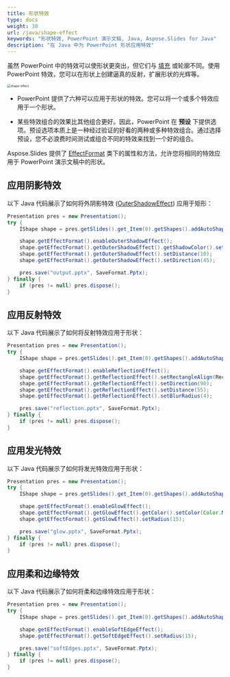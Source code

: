 ```yaml
---
title: 形状特效
type: docs
weight: 30
url: /java/shape-effect
keywords: "形状特效, PowerPoint 演示文稿, Java, Aspose.Slides for Java"
description: "在 Java 中为 PowerPoint 形状应用特效"
---
```


虽然 PowerPoint 中的特效可以使形状更突出，但它们与 [填充](/slides/java/shape-formatting/#gradient-fill) 或轮廓不同。使用 PowerPoint 特效，您可以在形状上创建逼真的反射，扩展形状的光辉等。

<img src="shape-effect.png" alt="shape-effect" style="zoom:50%;" />

* PowerPoint 提供了六种可以应用于形状的特效。您可以将一个或多个特效应用于一个形状。

* 某些特效组合的效果比其他组合更好。因此，PowerPoint 在 **预设** 下提供选项。预设选项本质上是一种经过验证的好看的两种或多种特效组合。通过选择预设，您不必浪费时间测试或组合不同的特效来找到一个好的组合。

Aspose.Slides 提供了 [EffectFormat](https://reference.aspose.com/slides/java/com.aspose.slides/EffectFormat) 类下的属性和方法，允许您将相同的特效应用于 PowerPoint 演示文稿中的形状。

## **应用阴影特效**

以下 Java 代码展示了如何将外阴影特效 ([OuterShadowEffect](https://reference.aspose.com/slides/java/com.aspose.slides/EffectFormat#setOuterShadowEffect--)) 应用于矩形：

```java
Presentation pres = new Presentation();
try {
    IShape shape = pres.getSlides().get_Item(0).getShapes().addAutoShape(ShapeType.RoundCornerRectangle, 20, 20, 200, 150);

    shape.getEffectFormat().enableOuterShadowEffect();
    shape.getEffectFormat().getOuterShadowEffect().getShadowColor().setColor(Color.DARK_GRAY);
    shape.getEffectFormat().getOuterShadowEffect().setDistance(10);
    shape.getEffectFormat().getOuterShadowEffect().setDirection(45);

    pres.save("output.pptx", SaveFormat.Pptx);
} finally {
    if (pres != null) pres.dispose();
}
```

## **应用反射特效**

以下 Java 代码展示了如何将反射特效应用于形状：

```java
Presentation pres = new Presentation();
try {
    IShape shape = pres.getSlides().get_Item(0).getShapes().addAutoShape(ShapeType.RoundCornerRectangle, 20, 20, 200, 150);

    shape.getEffectFormat().enableReflectionEffect();
    shape.getEffectFormat().getReflectionEffect().setRectangleAlign(RectangleAlignment.Bottom);
    shape.getEffectFormat().getReflectionEffect().setDirection(90);
    shape.getEffectFormat().getReflectionEffect().setDistance(55);
    shape.getEffectFormat().getReflectionEffect().setBlurRadius(4);

    pres.save("reflection.pptx", SaveFormat.Pptx);
} finally {
    if (pres != null) pres.dispose();
}
```

## **应用发光特效**

以下 Java 代码展示了如何将发光特效应用于形状：

```java
Presentation pres = new Presentation();
try {
    IShape shape = pres.getSlides().get_Item(0).getShapes().addAutoShape(ShapeType.RoundCornerRectangle, 20, 20, 200, 150);

    shape.getEffectFormat().enableGlowEffect();
    shape.getEffectFormat().getGlowEffect().getColor().setColor(Color.MAGENTA);
    shape.getEffectFormat().getGlowEffect().setRadius(15);

    pres.save("glow.pptx", SaveFormat.Pptx);
} finally {
    if (pres != null) pres.dispose();
}
```

## **应用柔和边缘特效**

以下 Java 代码展示了如何将柔和边缘特效应用于形状：

```java
Presentation pres = new Presentation();
try {
    IShape shape = pres.getSlides().get_Item(0).getShapes().addAutoShape(ShapeType.RoundCornerRectangle, 20, 20, 200, 150);

    shape.getEffectFormat().enableSoftEdgeEffect();
    shape.getEffectFormat().getSoftEdgeEffect().setRadius(15);

    pres.save("softEdges.pptx", SaveFormat.Pptx);
} finally {
    if (pres != null) pres.dispose();
}
```